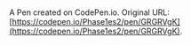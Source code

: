 # 

A Pen created on CodePen.io. Original URL: [https://codepen.io/Phase1es2/pen/GRGRVgK](https://codepen.io/Phase1es2/pen/GRGRVgK).

